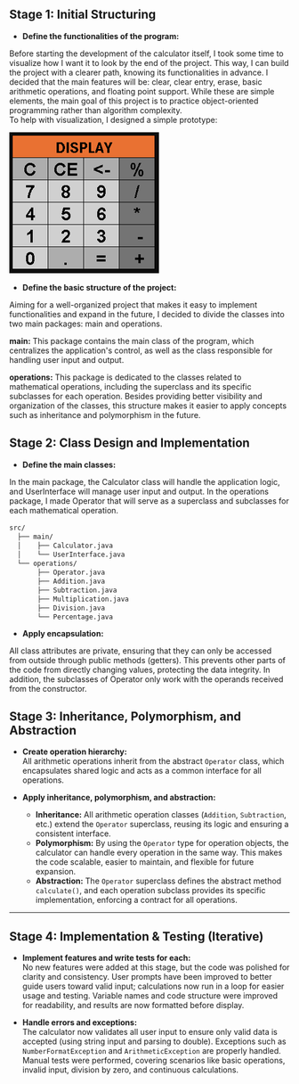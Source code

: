 ## **Stage 1: Initial Structuring**

- **Define the functionalities of the program:**

Before starting the development of the calculator itself, I took some time to visualize how I want it to look by the end of the project.
This way, I can build the project with a clearer path, knowing its functionalities in advance.
I decided that the main features will be: clear, clear entry, erase, basic arithmetic operations, and floating point support.
While these are simple elements, the main goal of this project is to practice object-oriented programming rather than algorithm complexity.  
To help with visualization, I designed a simple prototype:

![Prototype](images/calculatorPrototype.PNG)

- **Define the basic structure of the project:**  
  
Aiming for a well-organized project that makes it easy to implement functionalities and expand in the future, I decided to divide the classes into two main packages: main and operations.

**main:** This package contains the main class of the program, which centralizes the application's control, as well as the class responsible for handling user input and output.

**operations:** This package is dedicated to the classes related to mathematical operations, including the superclass and its specific subclasses for each operation.
Besides providing better visibility and organization of the classes, this structure makes it easier to apply concepts such as inheritance and polymorphism in the future.


## **Stage 2: Class Design and Implementation**

- **Define the main classes:**  

In the main package, the Calculator class will handle the application logic, and UserInterface will manage user input and output.
In the operations package, I made Operator that will serve as a superclass and subclasses for each mathematical operation.

```
src/
  ├── main/
  │    ├── Calculator.java
  │    └── UserInterface.java        
  └── operations/
       ├── Operator.java
       ├── Addition.java
       ├── Subtraction.java
       ├── Multiplication.java
       ├── Division.java
       └── Percentage.java
```

- **Apply encapsulation:**

All class attributes are private, ensuring that they can only be accessed from outside through public methods (getters). This prevents other parts of the code from directly changing values, protecting the data integrity.
In addition, the subclasses of Operator only work with the operands received from the constructor. 

## Stage 3: Inheritance, Polymorphism, and Abstraction

- **Create operation hierarchy:**  
  All arithmetic operations inherit from the abstract `Operator` class, which encapsulates shared logic and acts as a common interface for all operations.

- **Apply inheritance, polymorphism, and abstraction:**
    - **Inheritance:** All arithmetic operation classes (`Addition`, `Subtraction`, etc.) extend the `Operator` superclass, reusing its logic and ensuring a consistent interface.
    - **Polymorphism:** By using the `Operator` type for operation objects, the calculator can handle every operation in the same way. This makes the code scalable, easier to maintain, and flexible for future expansion.
    - **Abstraction:** The `Operator` superclass defines the abstract method `calculate()`, and each operation subclass provides its specific implementation, enforcing a contract for all operations.

---

## Stage 4: Implementation & Testing (Iterative)

- **Implement features and write tests for each:**  
  No new features were added at this stage, but the code was polished for clarity and consistency. User prompts have been improved to better guide users toward valid input; calculations now run in a loop for easier usage and testing. Variable names and code structure were improved for readability, and results are now formatted before display.

- **Handle errors and exceptions:**  
  The calculator now validates all user input to ensure only valid data is accepted (using string input and parsing to double). Exceptions such as `NumberFormatException` and `ArithmeticException` are properly handled. Manual tests were performed, covering scenarios like basic operations, invalid input, division by zero, and continuous calculations.